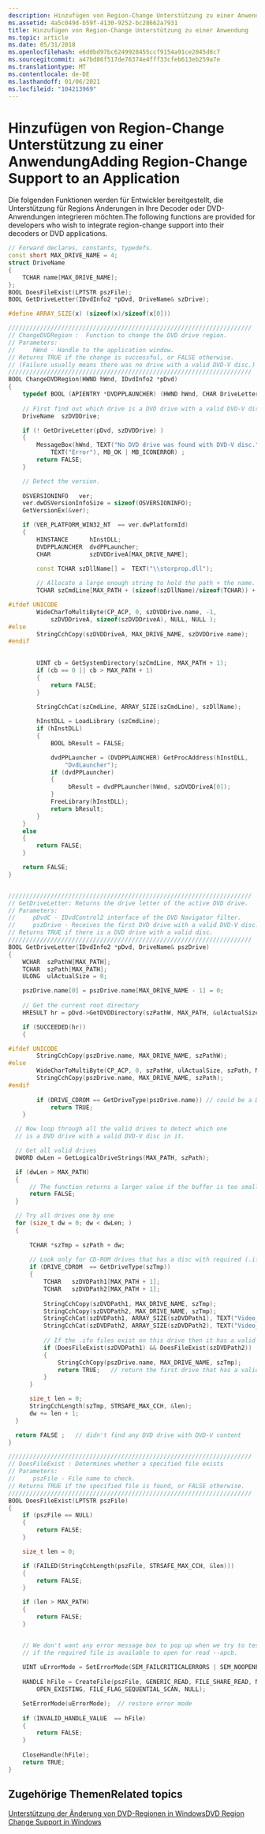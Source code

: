 ```yaml
---
description: Hinzufügen von Region-Change Unterstützung zu einer Anwendung
ms.assetid: 4a5c049d-b59f-4130-9252-bc28662a7931
title: Hinzufügen von Region-Change Unterstützung zu einer Anwendung
ms.topic: article
ms.date: 05/31/2018
ms.openlocfilehash: e6d0bd97bc6249928455ccf9154a91ce2045d8c7
ms.sourcegitcommit: a47bd86f517de76374e4fff33cfeb613eb259a7e
ms.translationtype: MT
ms.contentlocale: de-DE
ms.lasthandoff: 01/06/2021
ms.locfileid: "104213969"
---
```

# <a name="adding-region-change-support-to-an-application"></a><span data-ttu-id="efcbc-103">Hinzufügen von Region-Change Unterstützung zu einer Anwendung</span><span class="sxs-lookup"><span data-stu-id="efcbc-103">Adding Region-Change Support to an Application</span></span>

<span data-ttu-id="efcbc-104">Die folgenden Funktionen werden für Entwickler bereitgestellt, die Unterstützung für Regions Änderungen in Ihre Decoder oder DVD-Anwendungen integrieren möchten.</span><span class="sxs-lookup"><span data-stu-id="efcbc-104">The following functions are provided for developers who wish to integrate region-change support into their decoders or DVD applications.</span></span>


```C++
// Forward declares, constants, typedefs.
const short MAX_DRIVE_NAME = 4;
struct DriveName
{
    TCHAR name[MAX_DRIVE_NAME];
};
BOOL DoesFileExist(LPTSTR pszFile);
BOOL GetDriveLetter(IDvdInfo2 *pDvd, DriveName& szDrive);

#define ARRAY_SIZE(x) (sizeof(x)/sizeof(x[0]))

/////////////////////////////////////////////////////////////////////
// ChangeDVDRegion :  Function to change the DVD drive region.
// Parameters:
//     hWnd - Handle to the application window.
// Returns TRUE if the change is successful, or FALSE otherwise.
// (Failure usually means there was no drive with a valid DVD-V disc.)
/////////////////////////////////////////////////////////////////////
BOOL ChangeDVDRegion(HWND hWnd, IDvdInfo2 *pDvd)
{
    typedef BOOL (APIENTRY *DVDPPLAUNCHER) (HWND hWnd, CHAR DriveLetter);
    
    // First find out which drive is a DVD drive with a valid DVD-V disc.
    DriveName  szDVDDrive;

    if (! GetDriveLetter(pDvd, szDVDDrive) )
    {
        MessageBox(hWnd, TEXT("No DVD drive was found with DVD-V disc."),
            TEXT("Error"), MB_OK | MB_ICONERROR) ;
        return FALSE;
    }

    // Detect the version. 
    
    OSVERSIONINFO   ver;
    ver.dwOSVersionInfoSize = sizeof(OSVERSIONINFO);
    GetVersionEx(&ver);

    if (VER_PLATFORM_WIN32_NT  == ver.dwPlatformId)
    {
        HINSTANCE      hInstDLL;
        DVDPPLAUNCHER  dvdPPLauncher;
        CHAR           szDVDDriveA[MAX_DRIVE_NAME];

        const TCHAR szDllName[] =  TEXT("\\storprop.dll");
        
        // Allocate a large enough string to hold the path + the name.
        TCHAR szCmdLine[MAX_PATH + (sizeof(szDllName)/sizeof(TCHAR)) + 1];

#ifdef UNICODE
        WideCharToMultiByte(CP_ACP, 0, szDVDDrive.name, -1,
            szDVDDriveA, sizeof(szDVDDriveA), NULL, NULL );
#else
        StringCchCopy(szDVDDriveA, MAX_DRIVE_NAME, szDVDDrive.name);
#endif  
        

        UINT cb = GetSystemDirectory(szCmdLine, MAX_PATH + 1);
        if (cb == 0 || cb > MAX_PATH + 1)
        {
            return FALSE;
        }

        StringCchCat(szCmdLine, ARRAY_SIZE(szCmdLine), szDllName);
        
        hInstDLL = LoadLibrary (szCmdLine);
        if (hInstDLL)
        {
            BOOL bResult = FALSE;

            dvdPPLauncher = (DVDPPLAUNCHER) GetProcAddress(hInstDLL,
                "DvdLauncher");
            if (dvdPPLauncher)
            {
                 bResult = dvdPPLauncher(hWnd, szDVDDriveA[0]);
            }
            FreeLibrary(hInstDLL);
            return bResult;
        }
    }  
    else  
    {
        return FALSE;
    }  

    return FALSE;
} 


/////////////////////////////////////////////////////////////////////
// GetDriveLetter: Returns the drive letter of the active DVD drive.
// Parameters:
//     pDvdC - IDvdControl2 interface of the DVD Navigator filter.
//     pszDrive - Receives the first DVD drive with a valid DVD-V disc.
// Returns TRUE if there is a DVD drive with a valid disc.
/////////////////////////////////////////////////////////////////////
BOOL GetDriveLetter(IDvdInfo2 *pDvd, DriveName& pszDrive) 
{
    WCHAR  szPathW[MAX_PATH];
    TCHAR  szPath[MAX_PATH];
    ULONG  ulActualSize = 0;

    pszDrive.name[0] = pszDrive.name[MAX_DRIVE_NAME - 1] = 0;
    
    // Get the current root directory
    HRESULT hr = pDvd->GetDVDDirectory(szPathW, MAX_PATH, &ulActualSize);

    if (SUCCEEDED(hr))
    {

#ifdef UNICODE
        StringCchCopy(pszDrive.name, MAX_DRIVE_NAME, szPathW);
#else
        WideCharToMultiByte(CP_ACP, 0, szPathW, ulActualSize, szPath, MAX_PATH, 0, 0);
        StringCchCopy(pszDrive.name, MAX_DRIVE_NAME, szPath);
#endif  
        
        if (DRIVE_CDROM == GetDriveType(pszDrive.name)) // could be a DVD drive
            return TRUE;
    }

  // Now loop through all the valid drives to detect which one
  // is a DVD drive with a valid DVD-V disc in it.

  // Get all valid drives
  DWORD dwLen = GetLogicalDriveStrings(MAX_PATH, szPath);

  if (dwLen > MAX_PATH)
  {
      // The function returns a larger value if the buffer is too small.
      return FALSE;
  }

  // Try all drives one by one
  for (size_t dw = 0; dw < dwLen; ) 
  {
      
      TCHAR *szTmp = szPath + dw;
      
      // Look only for CD-ROM drives that has a disc with required (.ifo) files
      if (DRIVE_CDROM  == GetDriveType(szTmp)) 
      {
          TCHAR   szDVDPath1[MAX_PATH + 1];
          TCHAR   szDVDPath2[MAX_PATH + 1];
          
          StringCchCopy(szDVDPath1, MAX_DRIVE_NAME, szTmp);
          StringCchCopy(szDVDPath2, MAX_DRIVE_NAME, szTmp);
          StringCchCat(szDVDPath1, ARRAY_SIZE(szDVDPath1), TEXT("Video_ts\\Video_ts.ifo"));
          StringCchCat(szDVDPath2, ARRAY_SIZE(szDVDPath2), TEXT("Video_ts\\Vts_01_0.ifo"));
          
          // If the .ifo files exist on this drive then it has a valid DVD-V disc
          if (DoesFileExist(szDVDPath1) && DoesFileExist(szDVDPath2))    
          {
              StringCchCopy(pszDrive.name, MAX_DRIVE_NAME, szTmp);
              return TRUE;   // return the first drive that has a valid DVD-V disc
          }
      }

      size_t len = 0;
      StringCchLength(szTmp, STRSAFE_MAX_CCH, &len);
      dw += len + 1;
  }

  return FALSE ;   // didn't find any DVD drive with DVD-V content
} 

/////////////////////////////////////////////////////////////////////
// DoesFileExist : Determines whether a specified file exists
// Parameters:
//     pszFile - File name to check.
// Returns TRUE if the specified file is found, or FALSE otherwise.
/////////////////////////////////////////////////////////////////////
BOOL DoesFileExist(LPTSTR pszFile)
{
    if (pszFile == NULL)
    {
        return FALSE;
    }

    size_t len = 0;

    if (FAILED(StringCchLength(pszFile, STRSAFE_MAX_CCH, &len)))
    {
        return FALSE;
    }

    if (len > MAX_PATH)
    {
        return FALSE;
    }


    // We don't want any error message box to pop up when we try to test
    // if the required file is available to open for read --apcb.
    
    UINT uErrorMode = SetErrorMode(SEM_FAILCRITICALERRORS | SEM_NOOPENFILEERRORBOX);
    
    HANDLE hFile = CreateFile(pszFile, GENERIC_READ, FILE_SHARE_READ, NULL, 
        OPEN_EXISTING, FILE_FLAG_SEQUENTIAL_SCAN, NULL);

    SetErrorMode(uErrorMode);  // restore error mode
    
    if (INVALID_HANDLE_VALUE  == hFile) 
    {
        return FALSE;    
    }
    
    CloseHandle(hFile);
    return TRUE;
} 
```



## <a name="related-topics"></a><span data-ttu-id="efcbc-105">Zugehörige Themen</span><span class="sxs-lookup"><span data-stu-id="efcbc-105">Related topics</span></span>

<dl> <dt>

[<span data-ttu-id="efcbc-106">Unterstützung der Änderung von DVD-Regionen in Windows</span><span class="sxs-lookup"><span data-stu-id="efcbc-106">DVD Region Change Support in Windows</span></span>](dvd-region-change-support-in-windows.md)
</dt> </dl>

 

 



